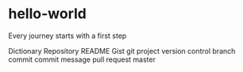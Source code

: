 # hello-world
Every journey starts with a first step

Dictionary
  Repository
	README
	Gist
	git
	project
	version control
	branch
	commit
	commit message
	pull request
	master
